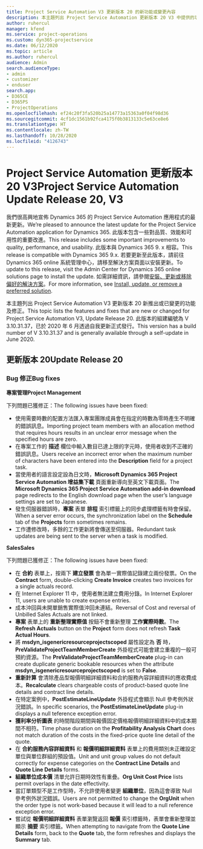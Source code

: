 ```yaml
---
title: Project Service Automation V3 更新版本 20 的新功能或變更內容
description: 本主題列出 Project Service Automation 更新版本 20 V3 中提供的功能和修正
author: ruhercul
manager: kfend
ms.service: project-operations
ms.custom: dyn365-projectservice
ms.date: 06/12/2020
ms.topic: article
ms.author: ruhercul
audience: Admin
search.audienceType:
- admin
- customizer
- enduser
search.app:
- D365CE
- D365PS
- ProjectOperations
ms.openlocfilehash: ef24c20f3fa520b25a14773a15363a0f04f98d36
ms.sourcegitcommit: 4cf1dc1561b92fca4175f0b3813133c5e63ce8e6
ms.translationtype: HT
ms.contentlocale: zh-TW
ms.lasthandoff: 10/28/2020
ms.locfileid: "4126743"
---
```

# <a name="project-service-automation-update-release-20-v3"></a><span data-ttu-id="49dbb-103">Project Service Automation 更新版本 20 V3</span><span class="sxs-lookup"><span data-stu-id="49dbb-103">Project Service Automation Update Release 20, V3</span></span>

<span data-ttu-id="49dbb-104">我們很高興地宣佈 Dynamics 365 的 Project Service Automation 應用程式的最新更新。</span><span class="sxs-lookup"><span data-stu-id="49dbb-104">We’re pleased to announce the latest update for the Project Service Automation application for Dynamics 365.</span></span> <span data-ttu-id="49dbb-105">此版本包含一些對品質、效能和可用性的重要改進。</span><span class="sxs-lookup"><span data-stu-id="49dbb-105">This release includes some important improvements to quality, performance, and usability.</span></span> <span data-ttu-id="49dbb-106">此版本與 Dynamics 365 9. x 相容。</span><span class="sxs-lookup"><span data-stu-id="49dbb-106">This release is compatible with Dynamics 365 9.x.</span></span> <span data-ttu-id="49dbb-107">若要更新至此版本，請前往 Dynamics 365 online 系統管理中心，請移至解決方案頁面以安裝更新。</span><span class="sxs-lookup"><span data-stu-id="49dbb-107">To update to this release, visit the Admin Center for Dynamics 365 online solutions page to install the update.</span></span> <span data-ttu-id="49dbb-108">如需詳細資訊，請參閱[安裝、更新或移除偏好的解決方案](https://docs.microsoft.com/power-platform/admin/install-remove-preferred-solution)。</span><span class="sxs-lookup"><span data-stu-id="49dbb-108">For more information, see [Install, update, or remove a preferred solution](https://docs.microsoft.com/power-platform/admin/install-remove-preferred-solution).</span></span>

<span data-ttu-id="49dbb-109">本主題列出 Project Service Automation V3 更新版本 20 新推出或已變更的功能及修正。</span><span class="sxs-lookup"><span data-stu-id="49dbb-109">This topic lists the features and fixes that are new or changed for Project Service Automation V3, Update Release 20.</span></span> <span data-ttu-id="49dbb-110">此版本的組建編號為 V 3.10.31.37，已於 2020 年 6 月透過自我更新正式發行。</span><span class="sxs-lookup"><span data-stu-id="49dbb-110">This version has a build number of V 3.10.31.37 and is generally available through a self-update in June 2020.</span></span>

## <a name="update-release-20"></a><span data-ttu-id="49dbb-111">更新版本 20</span><span class="sxs-lookup"><span data-stu-id="49dbb-111">Update Release 20</span></span>

### <a name="bug-fixes"></a><span data-ttu-id="49dbb-112">Bug 修正</span><span class="sxs-lookup"><span data-stu-id="49dbb-112">Bug fixes</span></span>

<span data-ttu-id="49dbb-113">**專案管理**</span><span class="sxs-lookup"><span data-stu-id="49dbb-113">**Project Management**</span></span>

<span data-ttu-id="49dbb-114">下列問題已獲修正：</span><span class="sxs-lookup"><span data-stu-id="49dbb-114">The following issues have been fixed:</span></span>

- <span data-ttu-id="49dbb-115">使用需要時數的配置方法匯入專案團隊成員會在指定的時數為零時產生不明確的錯誤訊息。</span><span class="sxs-lookup"><span data-stu-id="49dbb-115">Importing project team members with an allocation method that requires hours results in an unclear error message when the specified hours are zero.</span></span>
- <span data-ttu-id="49dbb-116">在專案工作的 **描述** 欄位中輸入數目已達上限的字元時，使用者收到不正確的錯誤訊息。</span><span class="sxs-lookup"><span data-stu-id="49dbb-116">Users receive an incorrect error when the maximum number of characters have been entered into the **Description** field for a project task.</span></span>
- <span data-ttu-id="49dbb-117">當使用者的語言設定設為日文時，**Microsoft Dynamics 365 Project Service Automation 增益集下載** 頁面重新導向至英文下載頁面。</span><span class="sxs-lookup"><span data-stu-id="49dbb-117">The **Microsoft Dynamics 365 Project Service Automation add-in download** page redirects to the English download page when the user’s language settings are set to Japanese.</span></span>
- <span data-ttu-id="49dbb-118">發生伺服器錯誤時，**專案** 表單 **排程** 索引標籤上的同步處理標籤有時會保留。</span><span class="sxs-lookup"><span data-stu-id="49dbb-118">When a server error occurs, the synchronization label on the **Schedule** tab of the **Projects** form sometimes remains.</span></span>
- <span data-ttu-id="49dbb-119">工作遭修改時，多餘的工作更新將會傳送至伺服器。</span><span class="sxs-lookup"><span data-stu-id="49dbb-119">Redundant task updates are being sent to the server when a task is modified.</span></span>

<span data-ttu-id="49dbb-120">**Sales**</span><span class="sxs-lookup"><span data-stu-id="49dbb-120">**Sales**</span></span>

<span data-ttu-id="49dbb-121">下列問題已獲修正：</span><span class="sxs-lookup"><span data-stu-id="49dbb-121">The following issues have been fixed:</span></span>

- <span data-ttu-id="49dbb-122">在 **合約** 表單上，按兩下 **建立發票** 會為單一實際值記錄建立兩份發票。</span><span class="sxs-lookup"><span data-stu-id="49dbb-122">On the **Contract** form, double-clicking **Create Invoice** creates two invoices for a single actuals record.</span></span>
- <span data-ttu-id="49dbb-123">在 Internet Explorer 11 中，使用者無法建立費用分錄。</span><span class="sxs-lookup"><span data-stu-id="49dbb-123">In Internet Explorer 11, users are unable to create expense entries.</span></span>
- <span data-ttu-id="49dbb-124">成本沖回與未開單銷售實際值沖回未連結。</span><span class="sxs-lookup"><span data-stu-id="49dbb-124">Reversal of Cost and reversal of Unbilled Sales Actuals are not linked.</span></span>
- <span data-ttu-id="49dbb-125">**專案** 表單上的 **重新整理實際值** 按鈕不會重新整理 **工作實際時數**。</span><span class="sxs-lookup"><span data-stu-id="49dbb-125">The **Refresh Actuals** button on the **Project** form does not refresh **Task Actual Hours**.</span></span>
- <span data-ttu-id="49dbb-126">將 **msdyn_isgenericresourceprojectscoped** 屬性設定為 **否** 時，**PreValidateProjectTeamMemberCreate** 外掛程式可能會建立重複的一般可預約資源。</span><span class="sxs-lookup"><span data-stu-id="49dbb-126">The **PreValidateProjectTeamMemberCreate** plug-in can create duplicate generic bookable resources when the attribute **msdyn_isgenericresourceprojectscoped** is set to **False**.</span></span>
- <span data-ttu-id="49dbb-127">**重新計算** 會清除產品型報價明細詳細資料和合約服務內容詳細資料的應收費成本。</span><span class="sxs-lookup"><span data-stu-id="49dbb-127">**Recalculate** clears chargeable costs of product-based quote line details and contract line details.</span></span>
- <span data-ttu-id="49dbb-128">在特定案例中，**PostEstimateLineUpdate** 外掛程式會顯示 Null 參考例外狀況錯誤。</span><span class="sxs-lookup"><span data-stu-id="49dbb-128">In specific scenarios, the **PostEstimateLineUpdate** plug-in displays a null teference exception error.</span></span>
- <span data-ttu-id="49dbb-129">**獲利率分析圖表** 的時間階段期間與報價固定價格報價明細詳細資料中的成本期間不相符。</span><span class="sxs-lookup"><span data-stu-id="49dbb-129">Time phase duration on the **Profitability Analysis Chart** does not match duration of the costs in the fixed-price quote line detail of the quote.</span></span>
- <span data-ttu-id="49dbb-130">在 **合約服務內容詳細資料** 和 **報價明細詳細資料** 表單上的費用類別未正確設定單位與單位群組的預設值。</span><span class="sxs-lookup"><span data-stu-id="49dbb-130">Unit and unit group values do not default correctly for expense categories on the **Contract Line Details** and **Quote Line Details** forms.</span></span>
- <span data-ttu-id="49dbb-131">**組織單位成本價** 清單允許日期時效性有重疊。</span><span class="sxs-lookup"><span data-stu-id="49dbb-131">**Org Unit Cost Price** lists permit overlaps in the date effectivity.</span></span>
- <span data-ttu-id="49dbb-132">當訂單類型不是工作型時，不允許使用者變更 **組織單位**，因為這會導致 Null 參考例外狀況錯誤。</span><span class="sxs-lookup"><span data-stu-id="49dbb-132">Users are not permitted to change the **OrgUnit** when the order type is not work-based because it will lead to a null reference exception error.</span></span>
- <span data-ttu-id="49dbb-133">嘗試從 **報價明細詳細資料** 表單瀏覽返回 **報價** 索引標籤時，表單會重新整理並顯示 **摘要** 索引標籤。</span><span class="sxs-lookup"><span data-stu-id="49dbb-133">When attempting to navigate from the **Quote Line Details** form, back to the **Quote** tab, the form refreshes and displays the **Summary** tab.</span></span>
